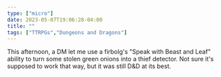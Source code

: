 ```yaml
---
type: ["micro"]
date: 2023-05-07T19:06:28-04:00
title: ""
tags: ["TTRPGs","Dungeons and Dragons"]
---
```

This afternoon, a DM let me use a firbolg's "Speak with Beast and Leaf" ability to turn some stolen green onions into a thief detector. Not sure it's supposed to work that way, but it was still D&D at its best.
